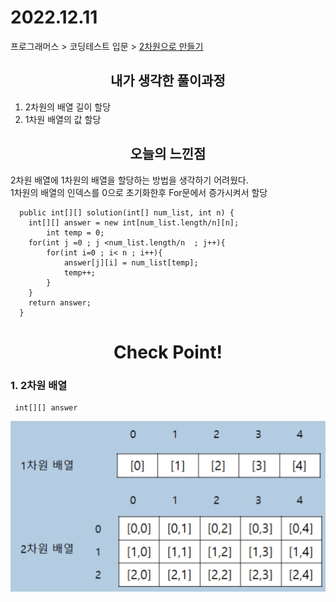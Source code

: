 # 2022.12.11
프로그래머스 > 코딩테스트 입문 > [2차원으로 만들기](https://school.programmers.co.kr/learn/courses/30/lessons/120842)

## <div align=center> 내가 생각한 풀이과정 </div>
1. 2차원의 배열 길이 할당
2. 1차원 배열의 값 할당

## <div align=center> 오늘의 느낀점 </div>
2차원 배열에 1차원의 배열을 할당하는 방법을 생각하기 어려웠다.<br>
1차원의 배열의 인덱스를 0으로 초기화한후 For문에서 증가시켜서 할당

      public int[][] solution(int[] num_list, int n) {
        int[][] answer = new int[num_list.length/n][n];
            int temp = 0; 
        for(int j =0 ; j <num_list.length/n  ; j++){
            for(int i=0 ; i< n ; i++){
                answer[j][i] = num_list[temp];
                temp++;
            }
        }
        return answer;
      }

# <div align=center> Check Point! </div>
### 1. 2차원 배열
     int[][] answer
![img_1.png](img_1.png)

    
